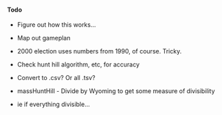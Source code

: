 #### Todo
- Figure out how this works...
- Map out gameplan

- 2000 election uses numbers from 1990, of course.  Tricky.

- Check hunt hill algorithm, etc, for accuracy
- Convert to .csv?  Or all .tsv?
- massHuntHill - Divide by Wyoming to get some measure of divisibility
- ie if everything divisible...
